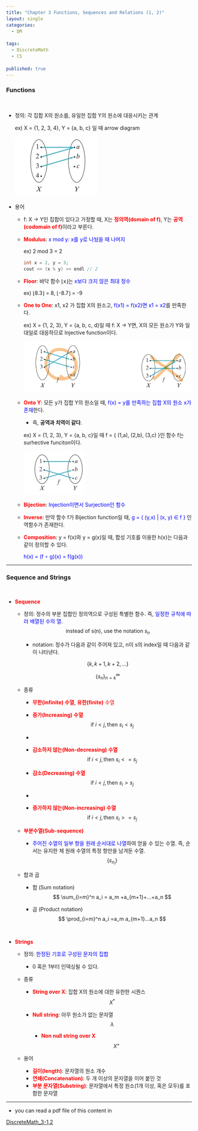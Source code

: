 ```yaml
---
title: "Chapter 3 Functions, Sequences and Relations (1, 2)"
layout: single
categories:
  - DM

tags:
  - DiscreteMath
  - CS

published: true
---
```


### Functions

<br>

- 정의: 각 집합 X의 원소를, 유일한 집합 Y의 원소에 대응시키는 관계

  ex) X = {1, 2, 3, 4}, Y = {a, b, c} 일 때 arrow diagram

  ![image-20221116150145333](/assets/images/2022-11-14-DM3-1,2/image-20221116150145333.png)

- 용어

  - f: X → Y인 집합이 있다고 가정할 때, X는 <span style = "color:red">**정의역(domain of f)**</span>, Y는 <span style = "color:red">**공역(codomain of f)**</span>이라고 부른다.

  - <span style = "color:red">**Modulus**</span>: <span style = "color:blue">x mod y: x를 y로 나눴을 때 나머지</span>

    ex) 2 mod 3 = 2 

    ```cpp
    int x = 2, y = 3;
    cout << (x % y) << endl // 2
    ```

  - <span style = "color:red">**Floor**</span>: 바닥 함수 ⌊x⌋는  <span style = "color:blue">x보다 크지 않은 최대 정수</span>

    ex)  ⌊8.3⌋ = 8,  ⌊-8.7⌋ = -9

  - <span style = "color:red">**One to One**</span>: x1, x2 가 집합 X의 원소고, <span style = "color:blue">f(x1) = f(x2)면 x1 = x2</span>를 만족한다.

    ex) X = {1, 2, 3}, Y = {a, b, c, d}일 때 f: X → Y면, X의 모든 원소가 Y와 일대일로 대응하므로 Injective function이다.

    ![image-20221116151141541](/assets/images/2022-11-14-DM3-1,2/image-20221116151141541.png)

  - <span style = "color:red">**Onto Y**</span>: 모든 y가 집합 Y의 원소일 때, <span style = "color:blue">f(x) = y를 만족하는 집합 X의 원소 x가 존재</span>한다.

    - 즉, **공역과 치역이 같다**.

    ex)  X = {1, 2, 3}, Y = {a, b, c}일 때 f = { (1,a), (2,b), (3,c) }인 함수 f는 surhective funciton이다.

    ![image-20221116151522050](/assets/images/2022-11-14-DM3-1,2/image-20221116151522050.png)

  - <span style = "color:red">**Bijection**</span>: <span style = "color:blue">Injection이면서 Surjection인 함수</span>

  - <span style = "color:red">**Inverse**</span>: 만약 함수 f가 Bijection function일 때, <span style = "color:blue">g = { (y,x) | (x, y) ∈ f } </span>인 역함수가 존재한다.

  - <span style = "color:red">**Composition**</span>: y = f(x)와 y = g(x)일 때, 합성 기호를 이용한 h(x)는 다음과 같이 정의할 수 있다.

    <span style = "color:blue">h(x) = (f ∘ g)(x) = f(g(x))</span>

---

### Sequence and Strings

<br>

- <span style = "color:red">**Sequence**</span>
  - 정의:  정수의 부분 집합인 정의역으로 구성된 특별한 함수. 즉, <span style = "color:blue">일정한 규칙에 따라 배열된 수의 열</span>.
    $$
    \text{ instead of s(n), use the notation } s_n
    $$
  
    - notation: 정수가 다음과 같이 주어져 있고, n이 s의 index일 때 다음과 같이 나타낸다.
  
    $$
    \{k, k+1, k+2 , ...\}
    $$
  
    $$
    \{s_n\}^{\infty}_{n=k}
    $$
  
  - 종류
  
    - <span style = "color:red">**무한(infinite) 수열**</span>, <span style = "color:red">**유한(finite)** 수열</span>
  
    - <span style = "color:red">**증가(Increasing) 수열**</span>
      $$
      \text{if } i<j, \text{then } s_i <s_j
      $$
  
    - 
  
    - <span style = "color:red">**감소하지 않는(Non-decreasing) 수열**</span>
      $$
      \text{if } i<j, \text{then } s_i <= s_j
      $$
  
    - <span style = "color:red">**감소(Decreasing) 수열**</span>
      $$
      \text{if } i<j, \text{then } s_i >s_j
      $$
  
    - 
  
    - <span style = "color:red">**증가하지 않는(Non-increasing) 수열**</span>
      $$
      \text{if } i<j, \text{then } s_i >= s_j
      $$
  
  - <span style = "color:red">**부분수열(Sub-sequence)**</span>
  
    - <span style = "color:blue">주어진 수열의 일부 항을 원래 순서대로 나열</span>하여 얻을 수 있는 수열. 즉, 순서는 유지한 체 원래 수열의 특정 항만을 남겨둔 수열.
      $$
      \{{s}_{n{_i}}\}
      $$
  
  - 합과 곱
  
    - 합 (Sum notation)
      $$
      \sum_{i=m}^n a_i = a_m +a_{m+1}+...+a_n
      $$
  
    - 곱 (Product notation)
      $$
      \prod_{i=m}^n a_i =a_m a_{m+1}...a_n
      $$

<br>

- <span style = "color:red">**Strings**</span>

  - 정의: <span style = "color:blue">한정된 기호로 구성된 문자의 집합</span>

    - 0 혹은 1부터 인덱싱될 수 있다.

  - 종류

    - <span style = "color:red">**String over X**</span>: 집합 X의 원소에 대한 유한한 시퀀스
      $$
      X^*
      $$

    - <span style = "color:red">**Null string**</span>: 아무 원소가 없는 문자열
      $$
      \lambda
      $$

      - <span style = "color:red">**Non null string over X**</span>
        $$
        X^+
        $$

  - 용어
    - <span style = "color:red">**길이(length)**</span>: 문자열의 원소 개수
    - <span style = "color:red">**연쇄(Concatenation)**</span>: 두 개 이상의 문자열을 이어 붙인 것
    - <span style = "color:red">**부분 문자열(Substring)**</span>: 문자열에서 특정 원소(1개 이상, 혹은 모두)를 포함한 문자열

---

- you can read a pdf file of this content in 

[DiscreteMath_3-1,2](https://github.com/maloveforme/maloveforme.github.io/tree/master/summary/DM)
